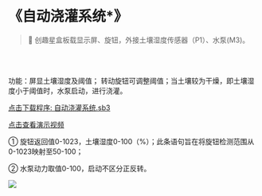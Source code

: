 # 《自动浇灌系统*》

> 🧰 创趣星盒板载显示屏、旋钮，外接土壤湿度传感器（P1）、水泵(M3)。

<br><br>

功能：屏显土壤湿度及阈值； 转动旋钮可调整阈值；当土壤较为干燥，即土壤湿度小于阈值时，水泵启动，进行浇灌。

<a href="/tutorial/starbox_yj/sb3/05/自动浇灌系统.sb3">点击下载程序: 自动浇灌系统.sb3</a>

<a href="https://www.cfunworld.com" target="_blank">点击查看演示视频</a>

① 旋钮返回值0-1023，土壤湿度0-100（%）；此条语句旨在将旋钮检测范围从0-1023映射至50-100；

② 水泵动力取值0-100，启动不区分正反转。

<img src="/images/05/自动浇灌系统.png">